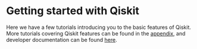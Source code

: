 # Getting started with Qiskit
Here we have a few tutorials introducing you to the basic features of Qiskit. More tutorials covering Qiskit features can be found in the [appendix](#../../appendix/advanced_qiskit), and developer documentation can be found [here](https://www.qiskit.org/documentation/).
